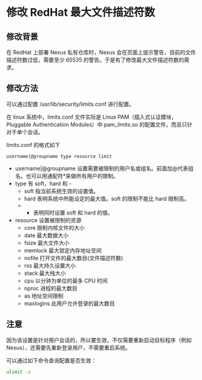 # 修改 RedHat 最大文件描述符数

## 修改背景

在 RedHat 上部署 Nexus 私有仓库时，Nexus 会在页面上提示警告，目前的文件描述符数过低，需要至少 65535 的警告。于是有了修改最大文件描述符数的需求。

## 修改方法

可以通过配置 /usr/lib/security/limits.conf 进行配置。

在 linux 系统中，limits.conf 文件实际是 Linux PAM（插入式认证模块，Pluggable Authentication Modules）中 pam_limits.so 的配置文件，而且只针对于单个会话。

limits.conf 的格式如下

```
username|@groupname type resource limit
```

* username|@groupname 设置需要被限制的用户名或组名。前面加@代表组名。也可以用通配符*来做所有用户的限制。
* type 有 soft，hard 和 -
    * soft 指当前系统生效的设置值。
    * hard 表明系统中所能设定的最大值。soft 的限制不能比 hard 限制高。
    * - 表明同时设置 soft 和 hard 的值。
* resource 设置被限制的资源
    * core 限制内核文件的大小
    * date 最大数据大小
    * fsize 最大文件大小
    * memlock 最大锁定内存地址空间
    * nofile 打开文件的最大数目(文件描述符数)
    * rss 最大持久设置大小
    * stack 最大栈大小
    * cpu 以分钟为单位的最多 CPU 时间
    * nproc 进程的最大数目
    * as 地址空间限制
    * maxlogins 此用户允许登录的最大数目

## 注意

因为该设置是针对用户会话的，所以要生效，不仅需要重新启动目标程序（例如 Nexus），还需要先重新登录用户，不需要重启系统。

可以通过如下命令查询配置是否生效：

```bash
ulimit -a
```
